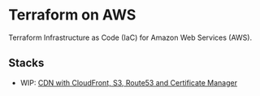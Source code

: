 # Terraform on AWS

Terraform Infrastructure as Code (IaC) for Amazon Web Services (AWS).

## Stacks

- WIP: [CDN with CloudFront, S3, Route53 and Certificate Manager](./cloudfront-cdn)
